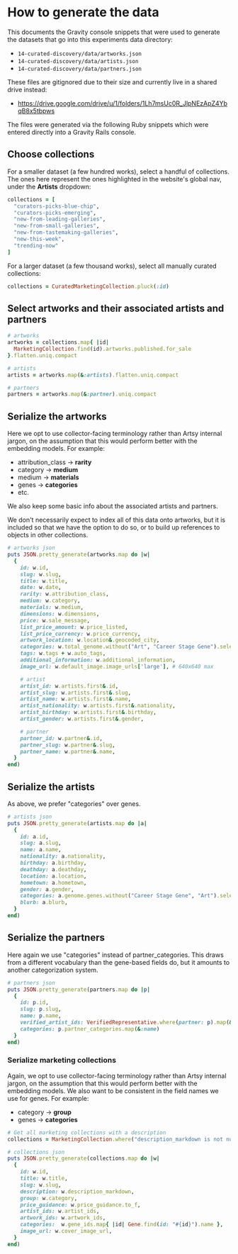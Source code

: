 # How to generate the data

This documents the Gravity console snippets that were used to generate the
datasets that go into this experiments data directory:

- `14-curated-discovery/data/artworks.json`
- `14-curated-discovery/data/artists.json`
- `14-curated-discovery/data/partners.json`

These files are gitignored due to their size and currently live in a shared
drive instead:

- https://drive.google.com/drive/u/1/folders/1Lh7msUc0R_JlpNEzApZ4YbqB8x5tbpws

The files were generated via the following Ruby snippets which were entered
directly into a Gravity Rails console.

## Choose collections

For a smaller dataset (a few hundred works), select a handful of collections.
The ones here represent the ones highlighted in the website's global nav, under
the **Artists** dropdown:

```ruby
collections = [
  "curators-picks-blue-chip",
  "curators-picks-emerging",
  "new-from-leading-galleries",
  "new-from-small-galleries",
  "new-from-tastemaking-galleries",
  "new-this-week",
  "trending-now"
]
```

For a larger dataset (a few thousand works), select all manually curated
collections:

```ruby
collections = CuratedMarketingCollection.pluck(:id)
```

## Select artworks and their associated artists and partners

```ruby
# artworks
artworks = collections.map{ |id|
  MarketingCollection.find(id).artworks.published.for_sale
}.flatten.uniq.compact

# artists
artists = artworks.map(&:artists).flatten.uniq.compact

# partners
partners = artworks.map(&:partner).uniq.compact
```

## Serialize the artworks

Here we opt to use collector-facing terminology rather than Artsy internal
jargon, on the assumption that this would perform better with the embedding
models. For example:

- attribution_class → **rarity**
- category → **medium**
- medium → **materials**
- genes → **categories**
- etc.

We also keep some basic info about the associated artists and partners.

We don't necessarily expect to index all of this data onto artworks, but it is
included so that we have the option to do so, or to build up references to
objects in other collections.

```ruby
# artworks json
puts JSON.pretty_generate(artworks.map do |w|
  {
    id: w.id,
    slug: w.slug,
    title: w.title,
    date: w.date,
    rarity: w.attribution_class,
    medium: w.category,
    materials: w.medium,
    dimensions: w.dimensions,
    price: w.sale_message,
    list_price_amount: w.price_listed,
    list_price_currency: w.price_currency,
    artwork_location: w.location&.geocoded_city,
    categories: w.total_genome.without("Art", "Career Stage Gene").select{ |k,v| k !~ /(galleries based|made in)/i && v == 100}.keys,
    tags: w.tags + w.auto_tags,
    additional_information: w.additional_information,
    image_url: w.default_image.image_urls['large'], # 640x640 max

    # artist
    artist_id: w.artists.first&.id,
    artist_slug: w.artists.first&.slug,
    artist_name: w.artists.first&.name,
    artist_nationality: w.artists.first&.nationality,
    artist_birthday: w.artists.first&.birthday,
    artist_gender: w.artists.first&.gender,

    # partner
    partner_id: w.partner&.id,
    partner_slug: w.partner&.slug,
    partner_name: w.partner&.name,
  }
end)
```

## Serialize the artists

As above, we prefer "categories" over genes.

```ruby
# artists json
puts JSON.pretty_generate(artists.map do |a|
  {
    id: a.id,
    slug: a.slug,
    name: a.name,
    nationality: a.nationality,
    birthday: a.birthday,
    deathday: a.deathday,
    location: a.location,
    hometown: a.hometown,
    gender: a.gender,
    categories: a.genome.genes.without("Career Stage Gene", "Art").select{ |k,v| v == 100}.keys,
    blurb: a.blurb,
  }
end)
```

## Serialize the partners

Here again we use "categories" instead of partner_categories. This draws from a
different vocabulary than the gene-based fields do, but it amounts to another
categorization system.

```ruby
# partners json
puts JSON.pretty_generate(partners.map do |p|
  {
    id: p.id,
    slug: p.slug,
    name: p.name,
    verified_artist_ids: VerifiedRepresentative.where(partner: p).map(&:artist).compact.map(&:id),
    categories: p.partner_categories.map(&:name)
  }
end)
```

### Serialize marketing collections

Again, we opt to use collector-facing terminology rather than Artsy internal
jargon, on the assumption that this would perform better with the embedding
models. We also want to be consistent in the field names we use for genes. For
example:

- category → **group**
- genes → **categories**

```ruby
# Get all marketing collections with a description
collections = MarketingCollection.where("description_markdown is not null and description_markdown <> ''").where(published: true)
```

```ruby
# collections json
puts JSON.pretty_generate(collections.map do |w|
  {
    id: w.id,
    title: w.title,
    slug: w.slug,
    description: w.description_markdown,
    group: w.category,
    price_guidance: w.price_guidance.to_f,
    artist_ids: w.artist_ids,
    artwork_ids: w.artwork_ids,
    categories:  w.gene_ids.map{ |id| Gene.find(id: "#{id}").name },
    image_url: w.cover_image_url,
  }
end)
```
